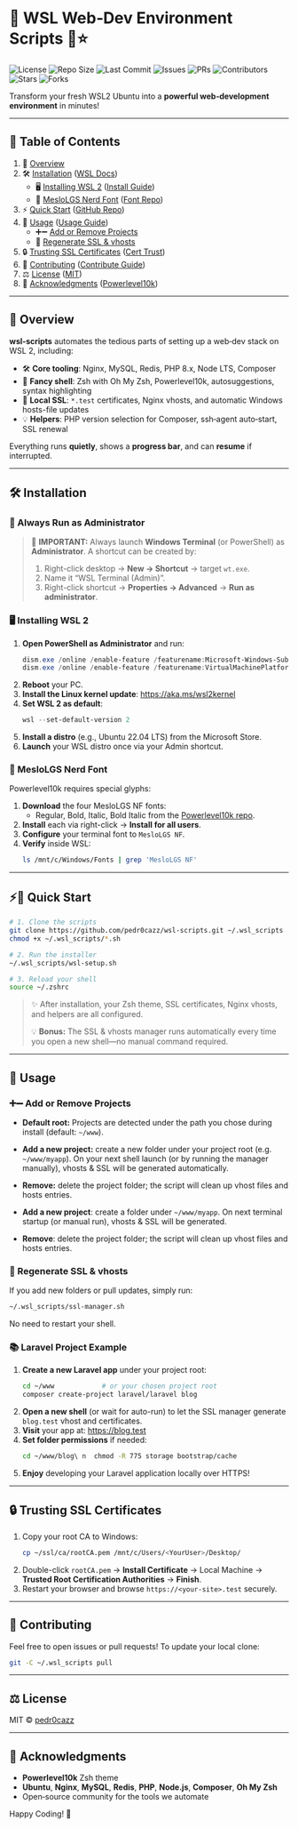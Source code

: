 # 🎉 WSL Web‑Dev Environment Scripts 🐧⭐️

![License](https://img.shields.io/github/license/pedr0cazz/wsl-scripts?style=flat-square) ![Repo Size](https://img.shields.io/github/repo-size/pedr0cazz/wsl-scripts?style=flat-square) ![Last Commit](https://img.shields.io/github/last-commit/pedr0cazz/wsl-scripts?style=flat-square)
![Issues](https://img.shields.io/github/issues/pedr0cazz/wsl-scripts?style=flat-square) ![PRs](https://img.shields.io/github/issues-pr/pedr0cazz/wsl-scripts?style=flat-square)
![Contributors](https://img.shields.io/github/contributors/pedr0cazz/wsl-scripts?style=flat-square)
![Stars](https://img.shields.io/github/stars/pedr0cazz/wsl-scripts?style=social)
![Forks](https://img.shields.io/github/forks/pedr0cazz/wsl-scripts?style=social)

Transform your fresh WSL2 Ubuntu into a **powerful web‑development environment** in minutes!

---

## 🚀 Table of Contents

1. 📝 [Overview](#overview)
2. 🛠️ [Installation](#installation) ([WSL Docs](https://docs.microsoft.com/windows/wsl))
   - 🖥️ [Installing WSL 2](#installing-wsl-2) ([Install Guide](https://docs.microsoft.com/windows/wsl/install-win10))
   - 🎨 [MesloLGS Nerd Font](#meslolg-nerd-font) ([Font Repo](https://github.com/romkatv/powerlevel10k-media))
3. ⚡️ [Quick Start](#quick-start) ([GitHub Repo](https://github.com/pedr0cazz/wsl-scripts))
4. 🧰 [Usage](#usage) ([Usage Guide](https://github.com/pedr0cazz/wsl-scripts#usage))
   - ➕➖ [Add or Remove Projects](#add-or-remove-projects)
   - 🔄 [Regenerate SSL & vhosts](#regenerate-ssl--vhosts)
5. 🔒 [Trusting SSL Certificates](#trusting-ssl-certificates) ([Cert Trust](https://docs.microsoft.com/windows/security/identity-protection/certificate-trust))
6. 🤝 [Contributing](#contributing) ([Contribute Guide](https://github.com/pedr0cazz/wsl-scripts/blob/main/CONTRIBUTING.md))
7. ⚖️ [License](#license) ([MIT](https://github.com/pedr0cazz/wsl-scripts/blob/main/LICENSE))
8. 🙏 [Acknowledgments](#acknowledgments) ([Powerlevel10k](https://github.com/romkatv/powerlevel10k))
---

## 📝 Overview

**wsl‑scripts** automates the tedious parts of setting up a web‑dev stack on WSL 2, including:

- 🛠️ **Core tooling**: Nginx, MySQL, Redis, PHP 8.x, Node LTS, Composer
- 🌈 **Fancy shell**: Zsh with Oh My Zsh, Powerlevel10k, autosuggestions, syntax highlighting
- 🔐 **Local SSL**: `*.test` certificates, Nginx vhosts, and automatic Windows hosts-file updates
- 💡 **Helpers**: PHP version selection for Composer, ssh‑agent auto‑start, SSL renewal

Everything runs **quietly**, shows a **progress bar**, and can **resume** if interrupted.

---

## 🛠️ Installation

### 🚧 Always Run as Administrator

> 🚨 **IMPORTANT:** 
> Always launch **Windows Terminal** (or PowerShell) as **Administrator**. 
> A shortcut can be created by:
> 1. Right-click desktop → **New → Shortcut** → target `wt.exe`.
> 2. Name it “WSL Terminal (Admin)”.
> 3. Right-click shortcut → **Properties → Advanced** → **Run as administrator**.

### 🖥️ Installing WSL 2

1. **Open PowerShell as Administrator** and run:
   ```powershell
   dism.exe /online /enable-feature /featurename:Microsoft-Windows-Subsystem-Linux /all /norestart
   dism.exe /online /enable-feature /featurename:VirtualMachinePlatform /all /norestart
   ```
2. **Reboot** your PC.
3. **Install the Linux kernel update**: https://aka.ms/wsl2kernel
4. **Set WSL 2 as default**:
   ```powershell
   wsl --set-default-version 2
   ```
5. **Install a distro** (e.g., Ubuntu 22.04 LTS) from the Microsoft Store.
6. **Launch** your WSL distro once via your Admin shortcut.

### 🎨 MesloLGS Nerd Font

Powerlevel10k requires special glyphs:

1. **Download** the four MesloLGS NF fonts:
   - Regular, Bold, Italic, Bold Italic from the [Powerlevel10k repo](https://github.com/romkatv/powerlevel10k-media).
2. **Install** each via right-click → **Install for all users**.
3. **Configure** your terminal font to `MesloLGS NF`.
4. **Verify** inside WSL:
   ```bash
   ls /mnt/c/Windows/Fonts | grep 'MesloLGS NF'
   ```

---

## ⚡️🚀 Quick Start

```bash
# 1. Clone the scripts
git clone https://github.com/pedr0cazz/wsl-scripts.git ~/.wsl_scripts
chmod +x ~/.wsl_scripts/*.sh

# 2. Run the installer
~/.wsl_scripts/wsl-setup.sh

# 3. Reload your shell
source ~/.zshrc
```

> ✨ After installation, your Zsh theme, SSL certificates, Nginx vhosts, and helpers are all configured.
>
> 💡 **Bonus:** The SSL & vhosts manager runs automatically every time you open a new shell—no manual command required.

---

## 🧰 Usage

### ➕➖ Add or Remove Projects

- **Default root:** Projects are detected under the path you chose during install (default: `~/www`).
- **Add a new project:** create a new folder under your project root (e.g. `~/www/myapp`). On your next shell launch (or by running the manager manually), vhosts & SSL will be generated automatically.
- **Remove:** delete the project folder; the script will clean up vhost files and hosts entries.


- **Add a new project**: create a folder under `~/www/myapp`. On next terminal startup (or manual run), vhosts & SSL will be generated.
- **Remove**: delete the project folder; the script will clean up vhost files and hosts entries.

### 🔄 Regenerate SSL & vhosts

If you add new folders or pull updates, simply run:

```bash
~/.wsl_scripts/ssl-manager.sh
```

No need to restart your shell.

### 📚 Laravel Project Example

1. **Create a new Laravel app** under your project root:
   ```bash
   cd ~/www            # or your chosen project root
   composer create-project laravel/laravel blog
   ```
2. **Open a new shell** (or wait for auto-run) to let the SSL manager generate `blog.test` vhost and certificates.
3. **Visit** your app at: https://blog.test
4. **Set folder permissions** if needed:
   ```bash
   cd ~/www/blog\ n  chmod -R 775 storage bootstrap/cache
   ```
5. **Enjoy** developing your Laravel application locally over HTTPS!



---

## 🔒 Trusting SSL Certificates

1. Copy your root CA to Windows:
   ```bash
   cp ~/ssl/ca/rootCA.pem /mnt/c/Users/<YourUser>/Desktop/
   ```
2. Double-click `rootCA.pem` → **Install Certificate** → Local Machine → **Trusted Root Certification Authorities** → **Finish**.
3. Restart your browser and browse `https://<your-site>.test` securely.

---

## 🤝 Contributing

Feel free to open issues or pull requests! To update your local clone:

```bash
git -C ~/.wsl_scripts pull
```

---

## ⚖️ License

MIT © [pedr0cazz](https://github.com/pedr0cazz)

---

## 🙏 Acknowledgments

- **Powerlevel10k** Zsh theme
- **Ubuntu**, **Nginx**, **MySQL**, **Redis**, **PHP**, **Node.js**, **Composer**, **Oh My Zsh**
- Open‑source community for the tools we automate

Happy Coding! 🚀

